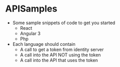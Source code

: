 # APISamples
- Some sample snippets of code to get you started
  - React
  - Angular 3
  - Php
- Each language should contain
  - A call to get a token from identity server
  - A call into the API NOT using the token
  - A call into the API that uses the token
